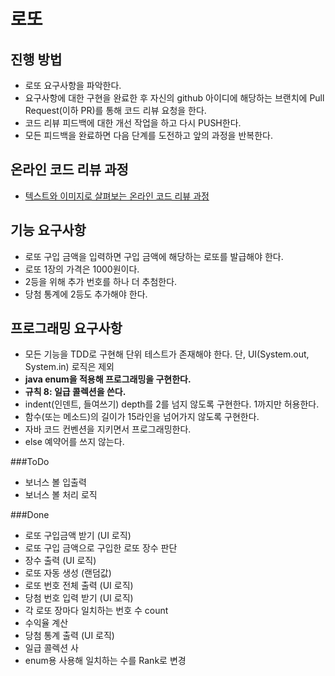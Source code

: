 # 로또
## 진행 방법
* 로또 요구사항을 파악한다.
* 요구사항에 대한 구현을 완료한 후 자신의 github 아이디에 해당하는 브랜치에 Pull Request(이하 PR)를 통해 코드 리뷰 요청을 한다.
* 코드 리뷰 피드백에 대한 개선 작업을 하고 다시 PUSH한다.
* 모든 피드백을 완료하면 다음 단계를 도전하고 앞의 과정을 반복한다.

## 온라인 코드 리뷰 과정
* [텍스트와 이미지로 살펴보는 온라인 코드 리뷰 과정](https://github.com/next-step/nextstep-docs/tree/master/codereview)

## 기능 요구사항
- 로또 구입 금액을 입력하면 구입 금액에 해당하는 로또를 발급해야 한다.
- 로또 1장의 가격은 1000원이다.
- 2등을 위해 추가 번호를 하나 더 추첨한다.
- 당첨 통계에 2등도 추가해야 한다.

## 프로그래밍 요구사항
- 모든 기능을 TDD로 구현해 단위 테스트가 존재해야 한다. 단, UI(System.out, System.in) 로직은 제외
- <b>java enum을 적용해 프로그래밍을 구현한다.
- 규칙 8: 일급 콜렉션을 쓴다.</b>
- indent(인덴트, 들여쓰기) depth를 2를 넘지 않도록 구현한다. 1까지만 허용한다.
- 함수(또는 메소드)의 길이가 15라인을 넘어가지 않도록 구현한다.
- 자바 코드 컨벤션을 지키면서 프로그래밍한다.
- else 예약어를 쓰지 않는다.

###ToDo
- 보너스 볼 입출력
- 보너스 볼 처리 로직


###Done
- 로또 구입금액 받기 (UI 로직)
- 로또 구입 금액으로 구입한 로또 장수 판단
- 장수 출력 (UI 로직)
- 로또 자동 생성 (랜덤값)
- 로또 번호 전체 출력 (UI 로직)
- 당첨 번호 입력 받기 (UI 로직)
- 각 로또 장마다 일치하는 번호 수 count
- 수익율 계산
- 당첨 통계 출력 (UI 로직)
- 일급 콜렉션 사
- enum용 사용해 일치하는 수를 Rank로 변경